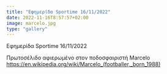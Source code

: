 ```yaml
---
title: "Εφημερίδα Sportime 16/11/2022"
date: 2022-11-16T8:57:57+02:00
image: marcelo.jpg
type: "gallery"
---
```


Εφημερίδα Sportime 16/11/2022

Πρωτοσέλιδο αφιερωμένο στον ποδοσφαιριστή Marcelo https://en.wikipedia.org/wiki/Marcelo_(footballer,_born_1988)